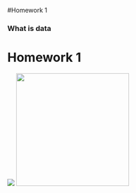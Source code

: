 #Homework 1
### What is data
# Homework 1
![](https://ws1.sinaimg.cn/large/006tNbRwly1fvgqs87owsj31kw1kwhdc.jpg?imageView/2/w/20/q/20)
<img src="ttps://ws1.sinaimg.cn/large/006tNbRwly1fvgqs87owsj31kw1kwhdc.jpg" width=256 height=256 />